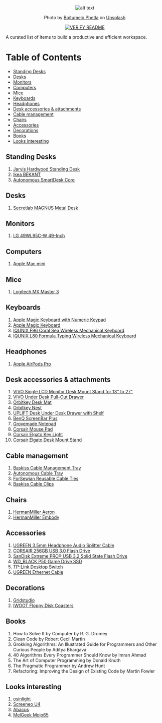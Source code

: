 <div align="center">

![alt text](https://images.unsplash.com/photo-1610576660982-9eab5683cb42?ixid=MnwxMjA3fDB8MHxwaG90by1wYWdlfHx8fGVufDB8fHx8&ixlib=rb-1.2.1&auto=format&fit=crop&w=1661&q=80)

Photo by <a href="https://unsplash.com/@writecodenow">Boitumelo Phetla</a> on <a href="https://unsplash.com/">Unsplash</a>

[![VERIFY README](https://github.com/lifeparticle/Desk-Setups-for-Programmers/actions/workflows/link.yml/badge.svg)](https://github.com/lifeparticle/Desk-Setups-for-Programmers/actions/workflows/link.yml)
</div>

A curated list of items to build a productive and efficient workspace.

Table of Contents
=================

* [Standing Desks](#standing-desks)
* [Desks](#desks)
* [Monitors](#monitors)
* [Computers](#computers)
* [Mice](#mice)
* [Keyboards](#keyboards)
* [Headphones](#headphones)
* [Desk accessories &amp; attachments](#desk-accessories--attachments)
* [Cable management](#cable-management)
* [Chairs](#chairs)
* [Accessories](#accessories)
* [Decorations](#decorations)
* [Books](#books)
* [Looks interesting](#looks-interesting)

## Standing Desks
1. [Jarvis Hardwood Standing Desk](https://www.fully.com/en-eu/standing-desks/jarvis/jarvis-hardwood-standing-desk.html)
2. [Ikea BEKANT](https://www.ikea.com/au/en/p/bekant-desk-sit-stand-white-s09222577/)
3. [Autonomous SmartDesk Core](https://www.autonomous.ai/?quickview=smartdesk-2-home&category=standing-desks)

## Desks
1. [Secretlab MAGNUS Metal Desk](https://secretlab.co/products/magnus-metal-desk)

## Monitors
1. [LG 49WL95C-W 49-Inch](https://www.lg.com/us/monitors/lg-49WL95C-W-ultrawide-monitor)

## Computers
1. [Apple Mac mini](https://www.apple.com/au/mac-mini/)

## Mice
1. [Logitech MX Master 3](https://www.logitech.com/en-au/products/mice/mx-master-3.html)

## Keyboards
1. [Apple Magic Keyboard with Numeric Keypad](https://www.apple.com/au/shop/product/MQ052ZA/A/magic-keyboard-with-numeric-keypad-us-english-silver)
2. [Apple Magic Keyboard](https://www.apple.com/au/shop/product/MLA22ZA/A/magic-keyboard-us-english)
3. [IQUNIX F96 Coral Sea Wireless Mechanical Keyboard](https://iqunix.store/collections/iqunix-mechanical-keyboards/products/f96-coral-sea-wireless-mechanical-keyboard)
4. [IQUNIX L80 Formula Typing Wireless Mechanical Keyboard](https://iqunix.store/collections/iqunix-mechanical-keyboards/products/iqunix-l80-formula-typing-wireless-mechanical-keyboard)

## Headphones
1. [Apple AirPods Pro](https://www.apple.com/au/shop/product/MWP22ZA/A/airpods-pro)

## Desk accessories & attachments
1. [VIVO Single LCD Monitor Desk Mount Stand for 13" to 27"](https://vivo-us.com/collections/home-office-products/products/stand-v001)
2. [VIVO Under Desk Pull-Out Drawer](https://vivo-us.com/products/desk-ac03l-b?_pos=5&_sid=dc7a53bf7&_ss)
3. [Orbitkey Desk Mat](https://www.orbitkey.com.au/collections/orbitkey-desk-mat/products/orbitkey-desk-mat?variant=32925546446902)
4. [Orbitkey Nest](https://www.orbitkey.com.au/collections/orbitkey-nest/products/orbitkey-nest?variant=32544928366646)
5. [UPLIFT Desk Under Desk Drawer with Shelf](https://www.upliftdesk.com/locking-under-desk-drawer-with-shelf-by-uplift-desk/)
6. [BenQ ScreenBar Plus](https://www.benq.com/en-au/lamps/computer-desklamp/screenbar-plus.html)
7. [Grovemade Notepad](https://grovemade.com/product/notepad/?initial=673)
8. [Corsair Mouse Pad](https://www.amazon.com.au/CORSAIR-MM100-High-Performance-Optimized-Designed/dp/B01MS4C5WX)
9. [Corsair Elgato Key Light](https://www.elgato.com/en/key-light)
10. [Corsair Elgato Desk Mount Stand](https://www.elgato.com/en/master-mount)

## Cable management
1. [Baskiss Cable Management Tray](https://www.amazon.com.au/gp/product/B085NSLX4C)
2. [Autonomous Cable Tray](https://www.autonomous.ai/?quickview=cable-tray&category=office-accessories)
3. [ForSewian Reusable Cable Ties](https://www.amazon.com.au/gp/product/B096MDV7WQ/)
4. [Baskiss Cable Clips](https://www.amazon.com.au/gp/product/B07BQ2MWT3/)

## Chairs
1. [HermanMiller Aeron](https://www.hermanmiller.com/en_au/products/seating/office-chairs/aeron-chairs/)
2. [HermanMiller Embody](https://www.hermanmiller.com/en_au/products/seating/office-chairs/embody-chairs/)

## Accessories
1. [UGREEN 3.5mm Headphone Audio Splitter Cable](https://www.ugreen.com/products/3-5mm-headphone-splitter)
2. [CORSAIR 256GB USB 3.0 Flash Drive](https://www.amazon.com.au/Corsair-Flash-Survivor-Stealth-256GB/dp/B00YHL1RJG)
3. [SanDisk Extreme PRO® USB 3.2 Solid State Flash Drive](https://shop.westerndigital.com/en-au/products/usb-flash-drives/sandisk-extreme-pro-usb-3-2#SDCZ880-128G-G46)
4. [WD_BLACK P50 Game Drive SSD](https://shop.westerndigital.com/en-au/products/portable-drives/wd-black-p50-game-drive-usb-3-2-ssd#WDBA3S0040BBK-WESN)
5. [TP-Link Desktop Switch](https://www.tp-link.com/au/business-networking/unmanaged-switch/tl-sg105/)
6. [UGREEN Ethernet Cable](https://www.amazon.com.au/UGREEN-Ethernet-Shielded-Gigabit-600Mhz/dp/B00QV1F1C4)

## Decorations
1. [Gridstudio](https://gridstudio.cc/)
2. [IWOOT Floppy Disk Coasters](https://www.iwantoneofthose.com/home-accessories/floppy-disk-coaster-set/11979404.html)

## Books
1. How to Solve It by Computer by R. G. Dromey
2. Clean Code by Robert Cecil Martin
3. Grokking Algorithms: An Illustrated Guide for Programmers and Other Curious People by Aditya Bhargava
4. 40 Algorithms Every Programmer Should Know by Imran Ahmad 
5. The Art of Computer Programming by Donald Knuth
6. The Pragmatic Programmer by Andrew Hunt
7. Refactoring: Improving the Design of Existing Code by Martin Fowler

## Looks interesting
1. [osinlight](https://osinlight.com/)
2. [Screeneo U4](https://www.philips.com.au/c-p/SCN350_INT/screeneo-u4-home-projector)
3. [Abacus](https://www.pentaform.co.uk/)
4. [MelGeek Mojo65](https://www.melgeek.com/products/melgeek-mojo65-68key-5-2-bluetooth-rgb-resin-mechanical-keyboard-kit-with-brass-plate-melgeek-com)
